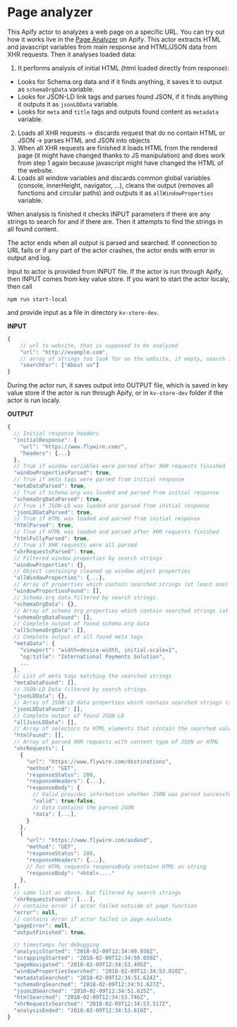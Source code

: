 # Page analyzer

This Apify actor to analyzes a web page on a specific URL. You can try out how it works live in the [Page Analyzer](https://apify.com/page-analyzer) on Apify.
This actor extracts HTML and javascript variables from main response and HTML/JSON data from XHR requests.
Then it analyses loaded data:
1) It performs analysis of initial HTML (html loaded directly from response):
- Looks for Schema.org data and if it finds anything, it saves it to output as ``schemaOrgData`` variable.
- Looks for JSON-LD link tags and parses found JSON, if it finds anything it outputs it as ``jsonLDData`` variable.
- Looks for ``meta`` and ``title`` tags and outputs found content as ``metadata`` variable.
2) Loads all XHR requests -> discards request that do no contain HTML or JSON -> parses HTML and JSON into objects
3) When all XHR requests are finished it loads HTML from the rendered page (it might have changed thanks to JS manipulation) and does work from step 1 again because javascript might have changed the HTML of the website.
4) Loads all window variables and discards common global variables (console, innerHeight, navigator, ...), cleans the output (removes all functions and circular paths) and outputs it as ``allWindowProperties`` variable.

When analysis is finished it checks INPUT parameters if there are any strings to search for and if there are. Then it attempts to find the strings in all found content.

The actor ends when all output is parsed and searched. If connection to URL fails or if any part of the actor crashes, the actor ends with error in output and log.

Input to actor is provided from INPUT file. If the actor is run through Apify, then INPUT comes from key value store. If you want to start the actor localy, then call

```
npm run start-local
```
and provide input as a file in directory ``kv-store-dev``.

**INPUT**
```javascript
{
    // url to website, that is supposed to be analyzed
    "url": "http://example.com",
    // array of strings too look for on the website, if empty, search is skipped during analysis
    "searchFor": ["About us"]
}
```

During the actor run, it saves output into OUTPUT file, which is saved in key value store if the actor is run through Apify, or in ``kv-store-dev`` folder if the actor is run localy.

**OUTPUT**
```javascript
{
  // Initial response headers
  "initialResponse": {
    "url": "https://www.flywire.com/",
    "headers": {...}
  },
  // True if window variables were parsed after XHR requests finished
  "windowPropertiesParsed": true,
  // True if meta tags were parsed from initial response
  "metaDataParsed": true,
  // True if Schema.org was loaded and parsed from initial response
  "schemaOrgDataParsed": true,
  // True if JSON-LD was loaded and parsed from initial response
  "jsonLDDataParsed": true,
  // True if HTML was loaded and parsed from initial response
  "htmlParsed": true,
  // True if HTML was loaded and parsed after XHR requests finished
  "htmlFullyParsed": true,
  // True if XHR requests were all parsed
  "xhrRequestsParsed": true,
  // Filtered window properties by search strings
  "windowProperties": {},
  // Object containing cleaned up window object properties
  "allWindowProperties": {...},
  // Array of properties which contain searched strings (at least one) with path to variable from root
  "windowPropertiesFound": [],
  // Schema.org data filtered by search strings.
  "schemaOrgData": {},
  // Array of schema org properties which contain searched strings (at least one) with path to variable from root
  "schemaOrgDataFound": [],
  // Complete output of found schema.org data
  "allSchemaOrgData": [],
  // Complete output of all found meta tags
  "metaData": {
    "viewport": "width=device-width, initial-scale=1",
    "og:title": "International Payments Solution",
    ...
  },
  // List of meta tags matching the searched strings
  "metaDataFound": [],
  // JSON-LD Data filtered by search strings.
  "jsonLDData": {},
  // Array of JSON-LD data properties which contain searched strings (at least one) with path to variable from root
  "jsonLDDataFound": [],
  // Complete output of found JSON-LD
  "allJsonLDData": [],
  // Array of selectors to HTML elements that contain the searched values
  "htmlFound": [],
  // Array of parsed XHR requests with content type of JSON or HTML
  "xhrRequests": [
    {
      "url": "https://www.flywire.com/destinations",
      "method": "GET",
      "responseStatus": 200,
      "responseHeaders": {...},
      "responseBody": {
        // Valid provides information whether JSON was parsed successfully
        "valid": true/false,
        // Data contains the parsed JSON
        "data": [...],
      }
    },
    {
      "url": "https://www.flywire.com/asdasd",
      "method": "GET",
      "responseStatus": 200,
      "responseHeaders": {...},
      // For HTML requests responseBody contains HTML as string
      "responseBody": "<html>...."
    },
  ],
  // same list as above, but filtered by search strings
  "xhrRequestsFound": [...],
  // contains error if actor failed outside of page function
  "error": null,
  // contains error if actor failed in page.evaluate
  "pageError": null,
  "outputFinished": true,

  // timestamps for debugging
  "analysisStarted": "2018-02-09T12:34:49.938Z",
  "scrappingStarted": "2018-02-09T12:34:50.050Z",
  "pageNavigated": "2018-02-09T12:34:53.495Z",
  "windowPropertiesSearched": "2018-02-09T12:34:53.810Z",
  "metadataSearched": "2018-02-09T12:34:51.624Z",
  "schemaOrgSearched": "2018-02-09T12:34:51.627Z",
  "jsonLDSearched": "2018-02-09T12:34:51.625Z",
  "htmlSearched": "2018-02-09T12:34:53.746Z",
  "xhrRequestsSearched": "2018-02-09T12:34:53.517Z",
  "analysisEnded": "2018-02-09T12:34:53.810Z",
}
```
